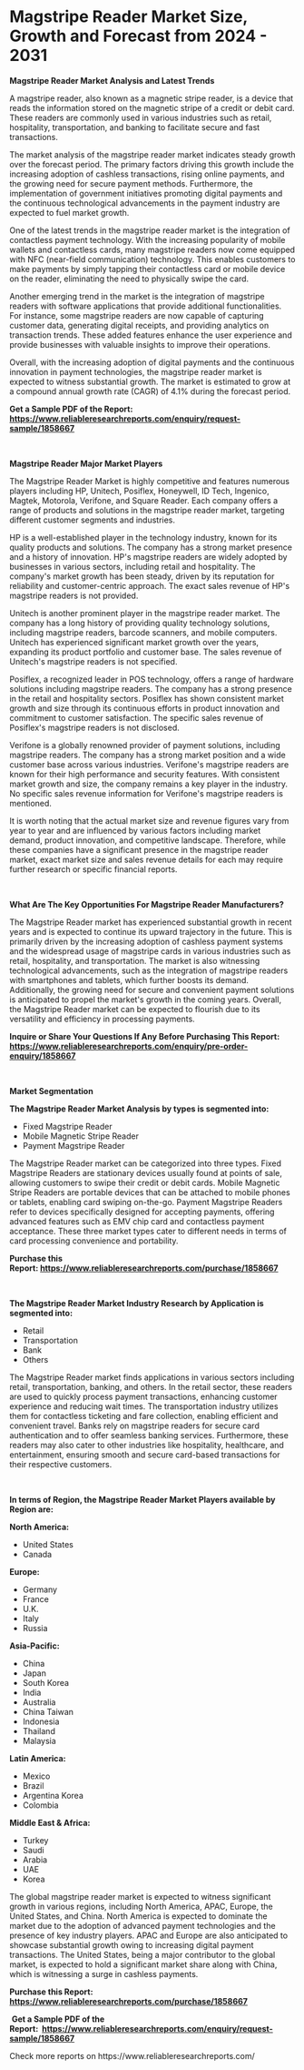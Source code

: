 <p><h1>Magstripe Reader Market Size, Growth and Forecast from 2024 - 2031</h1></p><p><strong>Magstripe Reader Market Analysis and Latest Trends</strong></p>
<p><p>A magstripe reader, also known as a magnetic stripe reader, is a device that reads the information stored on the magnetic stripe of a credit or debit card. These readers are commonly used in various industries such as retail, hospitality, transportation, and banking to facilitate secure and fast transactions.</p><p>The market analysis of the magstripe reader market indicates steady growth over the forecast period. The primary factors driving this growth include the increasing adoption of cashless transactions, rising online payments, and the growing need for secure payment methods. Furthermore, the implementation of government initiatives promoting digital payments and the continuous technological advancements in the payment industry are expected to fuel market growth.</p><p>One of the latest trends in the magstripe reader market is the integration of contactless payment technology. With the increasing popularity of mobile wallets and contactless cards, many magstripe readers now come equipped with NFC (near-field communication) technology. This enables customers to make payments by simply tapping their contactless card or mobile device on the reader, eliminating the need to physically swipe the card.</p><p>Another emerging trend in the market is the integration of magstripe readers with software applications that provide additional functionalities. For instance, some magstripe readers are now capable of capturing customer data, generating digital receipts, and providing analytics on transaction trends. These added features enhance the user experience and provide businesses with valuable insights to improve their operations.</p><p>Overall, with the increasing adoption of digital payments and the continuous innovation in payment technologies, the magstripe reader market is expected to witness substantial growth. The market is estimated to grow at a compound annual growth rate (CAGR) of 4.1% during the forecast period.</p></p>
<p><strong>Get a Sample PDF of the Report:&nbsp; <a href="https://www.reliableresearchreports.com/enquiry/request-sample/1858667">https://www.reliableresearchreports.com/enquiry/request-sample/1858667</a></strong></p>
<p>&nbsp;</p>
<p><strong>Magstripe Reader Major Market Players</strong></p>
<p><p>The Magstripe Reader Market is highly competitive and features numerous players including HP, Unitech, Posiflex, Honeywell, ID Tech, Ingenico, Magtek, Motorola, Verifone, and Square Reader. Each company offers a range of products and solutions in the magstripe reader market, targeting different customer segments and industries.</p><p>HP is a well-established player in the technology industry, known for its quality products and solutions. The company has a strong market presence and a history of innovation. HP's magstripe readers are widely adopted by businesses in various sectors, including retail and hospitality. The company's market growth has been steady, driven by its reputation for reliability and customer-centric approach. The exact sales revenue of HP's magstripe readers is not provided.</p><p>Unitech is another prominent player in the magstripe reader market. The company has a long history of providing quality technology solutions, including magstripe readers, barcode scanners, and mobile computers. Unitech has experienced significant market growth over the years, expanding its product portfolio and customer base. The sales revenue of Unitech's magstripe readers is not specified.</p><p>Posiflex, a recognized leader in POS technology, offers a range of hardware solutions including magstripe readers. The company has a strong presence in the retail and hospitality sectors. Posiflex has shown consistent market growth and size through its continuous efforts in product innovation and commitment to customer satisfaction. The specific sales revenue of Posiflex's magstripe readers is not disclosed.</p><p>Verifone is a globally renowned provider of payment solutions, including magstripe readers. The company has a strong market position and a wide customer base across various industries. Verifone's magstripe readers are known for their high performance and security features. With consistent market growth and size, the company remains a key player in the industry. No specific sales revenue information for Verifone's magstripe readers is mentioned.</p><p>It is worth noting that the actual market size and revenue figures vary from year to year and are influenced by various factors including market demand, product innovation, and competitive landscape. Therefore, while these companies have a significant presence in the magstripe reader market, exact market size and sales revenue details for each may require further research or specific financial reports.</p></p>
<p>&nbsp;</p>
<p><strong>What Are The Key Opportunities For Magstripe Reader Manufacturers?</strong></p>
<p><p>The Magstripe Reader market has experienced substantial growth in recent years and is expected to continue its upward trajectory in the future. This is primarily driven by the increasing adoption of cashless payment systems and the widespread usage of magstripe cards in various industries such as retail, hospitality, and transportation. The market is also witnessing technological advancements, such as the integration of magstripe readers with smartphones and tablets, which further boosts its demand. Additionally, the growing need for secure and convenient payment solutions is anticipated to propel the market's growth in the coming years. Overall, the Magstripe Reader market can be expected to flourish due to its versatility and efficiency in processing payments.</p></p>
<p><strong>Inquire or Share Your Questions If Any Before Purchasing This Report: <a href="https://www.reliableresearchreports.com/enquiry/pre-order-enquiry/1858667">https://www.reliableresearchreports.com/enquiry/pre-order-enquiry/1858667</a></strong></p>
<p>&nbsp;</p>
<p><strong>Market Segmentation</strong></p>
<p><strong>The Magstripe Reader Market Analysis by types is segmented into:</strong></p>
<p><ul><li>Fixed Magstripe Reader</li><li>Mobile Magnetic Stripe Reader</li><li>Payment Magstripe Reader</li></ul></p>
<p><p>The Magstripe Reader market can be categorized into three types. Fixed Magstripe Readers are stationary devices usually found at points of sale, allowing customers to swipe their credit or debit cards. Mobile Magnetic Stripe Readers are portable devices that can be attached to mobile phones or tablets, enabling card swiping on-the-go. Payment Magstripe Readers refer to devices specifically designed for accepting payments, offering advanced features such as EMV chip card and contactless payment acceptance. These three market types cater to different needs in terms of card processing convenience and portability.</p></p>
<p><strong>Purchase this Report:&nbsp;<a href="https://www.reliableresearchreports.com/purchase/1858667">https://www.reliableresearchreports.com/purchase/1858667</a></strong></p>
<p>&nbsp;</p>
<p><strong>The Magstripe Reader Market Industry Research by Application is segmented into:</strong></p>
<p><ul><li>Retail</li><li>Transportation</li><li>Bank</li><li>Others</li></ul></p>
<p><p>The Magstripe Reader market finds applications in various sectors including retail, transportation, banking, and others. In the retail sector, these readers are used to quickly process payment transactions, enhancing customer experience and reducing wait times. The transportation industry utilizes them for contactless ticketing and fare collection, enabling efficient and convenient travel. Banks rely on magstripe readers for secure card authentication and to offer seamless banking services. Furthermore, these readers may also cater to other industries like hospitality, healthcare, and entertainment, ensuring smooth and secure card-based transactions for their respective customers.</p></p>
<p>&nbsp;</p>
<p><strong>In terms of Region, the Magstripe Reader Market Players available by Region are:</strong></p>
<p>
    <p> <strong> North America: </strong>
        <ul>
            <li>United States</li>
            <li>Canada</li>
        </ul>
        </p> 
    <p> <strong> Europe: </strong>
        <ul>
            <li>Germany</li>
            <li>France</li>
            <li>U.K.</li>
            <li>Italy</li>
            <li>Russia</li>
        </ul>
        </p> 
    <p> <strong> Asia-Pacific: </strong>
        <ul>
            <li>China</li>
            <li>Japan</li>
            <li>South Korea</li>
            <li>India</li>
            <li>Australia</li>
            <li>China Taiwan</li>
            <li>Indonesia</li>
            <li>Thailand</li>
            <li>Malaysia</li>
        </ul>
        </p> 
    <p> <strong> Latin America: </strong>
        <ul>
            <li>Mexico</li>
            <li>Brazil</li>
            <li>Argentina Korea</li>
            <li>Colombia</li>
        </ul>
        </p> 
    <p> <strong> Middle East & Africa: </strong>
        <ul>
            <li>Turkey</li>
            <li>Saudi</li>
            <li>Arabia</li>
            <li>UAE</li>
            <li>Korea</li>
        </ul>
    </p>
    </p>
<p><p>The global magstripe reader market is expected to witness significant growth in various regions, including North America, APAC, Europe, the United States, and China. North America is expected to dominate the market due to the adoption of advanced payment technologies and the presence of key industry players. APAC and Europe are also anticipated to showcase substantial growth owing to increasing digital payment transactions. The United States, being a major contributor to the global market, is expected to hold a significant market share along with China, which is witnessing a surge in cashless payments.</p></p>
<p><strong>Purchase this Report: <a href="https://www.reliableresearchreports.com/purchase/1858667">https://www.reliableresearchreports.com/purchase/1858667</a></strong></p>
<p>&nbsp;<strong>Get a Sample PDF of the Report:&nbsp;&nbsp;<a href="https://www.reliableresearchreports.com/enquiry/request-sample/1858667">https://www.reliableresearchreports.com/enquiry/request-sample/1858667</a></strong></p>
<p><strong></strong></p>
<p>Check more reports on https://www.reliableresearchreports.com/</p>